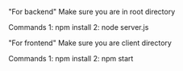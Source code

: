 "For backend"
Make sure you are in root directory

Commands
1: npm install
2: node server.js



"For frontend"
Make sure you are client directory

Commands
1: npm install
2: npm start